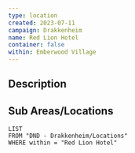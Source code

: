 ```yaml
---
type: location
created: 2023-07-11
campaign: Drakkenheim
name: Red Lion Hotel
container: false
within: Emberwood Village
---
```


## Description


## Sub Areas/Locations

```dataview
LIST
FROM "DND - Drakkenheim/Locations"
WHERE within = "Red Lion Hotel"
```
